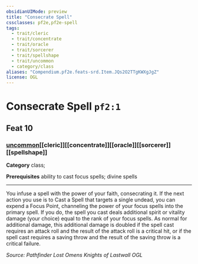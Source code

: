 ```yaml
---
obsidianUIMode: preview
title: "Consecrate Spell"
cssclasses: pf2e,pf2e-spell
tags:
  - trait/cleric
  - trait/concentrate
  - trait/oracle
  - trait/sorcerer
  - trait/spellshape
  - trait/uncommon
  - category/class
aliases: "Compendium.pf2e.feats-srd.Item.JQs2O2TTgKWXgJgZ"
license: OGL
---
```

# Consecrate Spell `pf2:1`
## Feat 10
### [uncommon](uncommon "Uncommon Rarity Trait")[[cleric]][[concentrate]][[oracle]][[sorcerer]][[spellshape]]

**Category** class; 



**Prerequisites** ability to cast focus spells; divine spells
* * *
You infuse a spell with the power of your faith, consecrating it. If the next action you use is to Cast a Spell that targets a single undead, you can expend a Focus Point, channeling the power of your focus spells into the primary spell. If you do, the spell you cast deals additional spirit or vitality damage (your choice) equal to the rank of your focus spells. As normal for additional damage, this additional damage is doubled if the spell cast requires an attack roll and the result of the attack roll is a critical hit, or if the spell cast requires a saving throw and the result of the saving throw is a critical failure.

*Source: Pathfinder Lost Omens Knights of Lastwall*
*OGL*